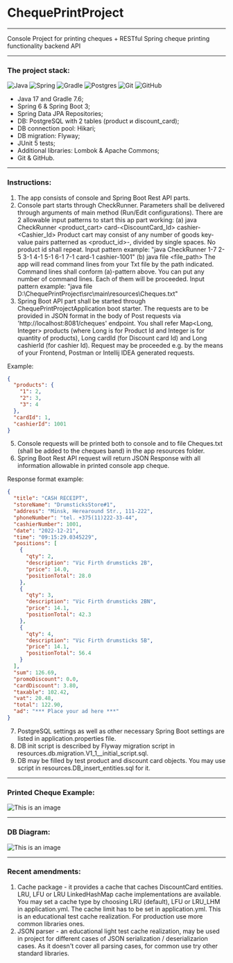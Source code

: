 # ChequePrintProject

___
Console Project for printing cheques + RESTful Spring cheque printing functionality backend API
___

### The project stack:

![Java](https://img.shields.io/badge/java-%23ED8B00.svg?style=for-the-badge&logo=java&logoColor=white)
![Spring](https://img.shields.io/badge/spring-%236DB33F.svg?style=for-the-badge&logo=spring&logoColor=white)
![Gradle](https://img.shields.io/badge/Gradle-02303A.svg?style=for-the-badge&logo=Gradle&logoColor=white)
![Postgres](https://img.shields.io/badge/postgres-%23316192.svg?style=for-the-badge&logo=postgresql&logoColor=white)
![Git](https://img.shields.io/badge/git-%23F05033.svg?style=for-the-badge&logo=git&logoColor=white)
![GitHub](https://img.shields.io/badge/github-%23121011.svg?style=for-the-badge&logo=github&logoColor=white)

- Java 17 and Gradle 7.6;
- Spring 6 & Spring Boot 3;
- Spring Data JPA Repositories;
- DB: PostgreSQL with 2 tables (product и discount_card);
- DB connection pool: Hikari;
- DB migration: Flyway;
- JUnit 5 tests;
- Additional libraries: Lombok & Apache Commons;
- Git & GitHub.

___

### Instructions:

1) The app consists of console and Spring Boot Rest API parts.
2) Console part starts through CheckRunner. Parameters shall
   be delivered through arguments of main method (Run/Edit configurations). There are 2 allowable input patterns to
   start this ap part working:
   (a) java CheckRunner <product_cart> card-<DiscountCard_Id> cashier-<Cashier_Id>
   Product cart may consist of any number of goods key-value pairs patterned as <product_id>-<quantity>, divided by
   single spaces. No product id shall repeat.
   Input pattern example: "java CheckRunner 1-7 2-5 3-1 4-1 5-1 6-1 7-1 card-1 cashier-1001"
   (b) java file <file_path>
   The app will read command lines from your Txt file by the path indicated. Command lines shall conform (a)-pattern
   above. You can put any number of command lines. Each of them will be proceeded.
   Input pattern example: "java file D:\ChequePrintProject\src\main\resources\Cheques.txt"
3) Spring Boot API part shall be started through ChequePrintProjectApplication boot starter. The requests are to be
   provided in JSON format in the body of Post requests via 'http://localhost:8081/cheques' endpoint.
   You shall refer Map<Long, Integer> products (where Long is for Product Id and Integer is for quantity of products),
   Long cardId (for Discount card Id) and Long cashierId (for cashier Id). Request may be proceeded e.g. by the means of
   your Frontend, Postman or Intellij IDEA generated requests.

Example:

```json
{
  "products": {
    "1": 2,
    "2": 3,
    "3": 4
  },
  "cardId": 1,
  "cashierId": 1001
}
```

5) Console requests will be printed both to console and to file Cheques.txt (shall be added to the cheques band) in the
   app resources folder.
6) Spring Boot Rest API request will return JSON Response with all information allowable in printed console app cheque.

Response format example:

```json
{
  "title": "CASH RECEIPT",
  "storeName": "DrumsticksStore#1",
  "address": "Minsk, Herearound Str., 111-222",
  "phoneNumber": "tel. +375(11)222-33-44",
  "cashierNumber": 1001,
  "date": "2022-12-21",
  "time": "09:15:29.0345229",
  "positions": [
    {
      "qty": 2,
      "description": "Vic Firth drumsticks 2B",
      "price": 14.0,
      "positionTotal": 28.0
    },
    {
      "qty": 3,
      "description": "Vic Firth drumsticks 2BN",
      "price": 14.1,
      "positionTotal": 42.3
    },
    {
      "qty": 4,
      "description": "Vic Firth drumsticks 5B",
      "price": 14.1,
      "positionTotal": 56.4
    }
  ],
  "sum": 126.69,
  "promoDiscount": 0.0,
  "cardDiscount": 3.80,
  "taxable": 102.42,
  "vat": 20.48,
  "total": 122.90,
  "ad": "*** Place your ad here ***"
}
```

7) PostgreSQL settings as well as other necessary Spring Boot settings are listed in application.properties file.
8) DB init script is described by Flyway migration script in resources.db.migration.V1_1__initial_script.sql.
9) DB may be filled by test product and discount card objects. You may use script in resources.DB_insert_entities.sql
   for it.

___

### Printed Cheque Example:

![This is an image](https://i.ibb.co/HD5gf0D/Cheque.jpg)
___

### DB Diagram:

![This is an image](https://i.ibb.co/9w0xmYz/chequebase.jpg)
___

### Recent amendments:

1) Cache package - it provides a cache that caches DiscountCard entities. LRU, LFU or LRU LinkedHashMap cache
   implementations are available. You may set a cache type by choosing LRU (default), LFU or LRU_LHM in application.yml.
   The cache limit has to be set in application.yml. This is an educational test cache realization. For production use
   more common libraries ones.
2) JSON parser - an educational light test cache realization, may be used in project for different cases of JSON
   serialization / deserializarion cases. As it doesn't cover all parsing cases, for common use try other standard
   libraries.
